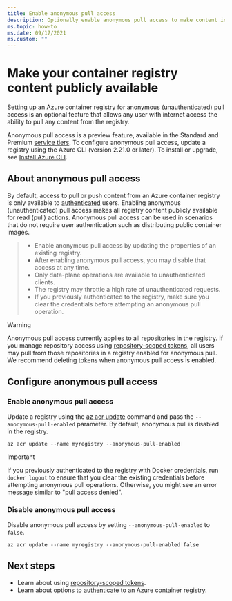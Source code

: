 ```yaml
---
title: Enable anonymous pull access
description: Optionally enable anonymous pull access to make content in your Azure container registry publicly available
ms.topic: how-to
ms.date: 09/17/2021
ms.custom: ""
---
```


# Make your container registry content publicly available

Setting up an Azure container registry for anonymous (unauthenticated) pull access is an optional feature that allows any user with internet access the ability to pull any content from the registry.

Anonymous pull access is a preview feature, available in the Standard and Premium [service tiers](container-registry-skus.md). To configure anonymous pull access, update a registry using the Azure CLI (version 2.21.0 or later). To install or upgrade, see [Install Azure CLI](/cli/azure-install-cli).

## About anonymous pull access

By default, access to pull or push content from an Azure container registry is only available to [authenticated](container-registry-authentication.md) users. Enabling anonymous (unauthenticated) pull access makes all registry content publicly available for read (pull) actions. Anonymous pull access can be used in scenarios that do not require user authentication such as distributing public container images.

> * Enable anonymous pull access by updating the properties of an existing registry.
> * After enabling anonymous pull access, you may disable that access at any time.
> * Only data-plane operations are available to unauthenticated clients.
> * The registry may throttle a high rate of unauthenticated requests.
> * If you previously authenticated to the registry, make sure you clear the credentials before attempting an anonymous pull operation.

> [!WARNING]
> Anonymous pull access currently applies to all repositories in the registry. If you manage repository access using [repository-scoped tokens](container-registry-repository-scoped-permissions.md), all users may pull from those repositories in a registry enabled for anonymous pull. We recommend deleting tokens when anonymous pull access is enabled.

## Configure anonymous pull access 

### Enable anonymous pull access
Update a registry using the [az acr update](/cli/azure/acr#az_acr_update) command and pass the `--anonymous-pull-enabled` parameter. By default, anonymous pull is disabled in the registry.
          
```azurecli
az acr update --name myregistry --anonymous-pull-enabled
``` 

> [!IMPORTANT]
> If you previously authenticated to the registry with Docker credentials, run `docker logout` to ensure that you clear the existing credentials before attempting anonymous pull operations. Otherwise, you might see an error message similar to "pull access denied".

### Disable anonymous pull access
Disable anonymous pull access by setting `--anonymous-pull-enabled` to `false`.

```azurecli
az acr update --name myregistry --anonymous-pull-enabled false
```

## Next steps

* Learn about using [repository-scoped tokens](container-registry-repository-scoped-permissions.md).
* Learn about options to [authenticate](container-registry-authentication.md) to an Azure container registry.
